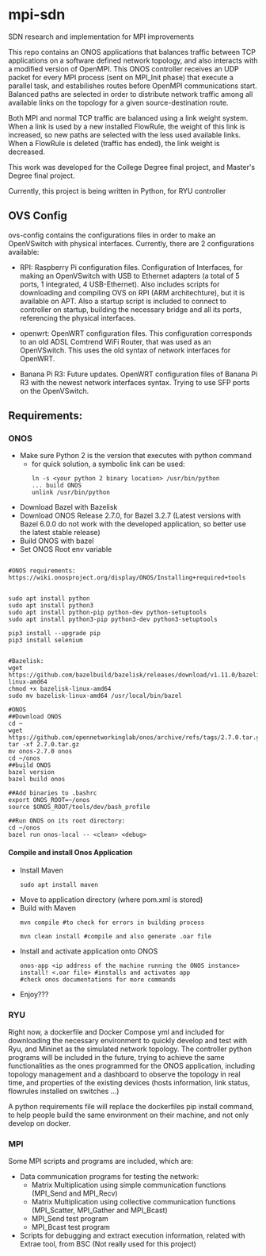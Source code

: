# mpi-sdn
SDN research and implementation for MPI improvements


This repo contains an ONOS applications that balances traffic between TCP applications on a software defined network topology, and also interacts with a modified version of OpenMPI. This ONOS controller receives an UDP packet for every MPI process (sent on MPI_Init phase) that execute a parallel task, and estabilishes routes before OpenMPI communications start. Balanced paths are selected in order to distribute network traffic among all available links on the topology for a given source-destination route.

Both MPI and normal TCP traffic are balanced using a link weight system. When a link is used by a new installed FlowRule, the weight of this link is increased, so new paths are selected with the less used available links. When a FlowRule is deleted (traffic has ended), the link weight is decreased.

This work was developed for the College Degree final project, and Master's Degree final project.

Currently, this project is being written in Python, for RYU controller

## OVS Config
ovs-config contains the configurations files in order to make an OpenVSwitch with physical interfaces. Currently, there are 2 configurations available:
- RPI: Raspberry Pi configuration files. Configuration of Interfaces, for making an OpenVSwitch with USB to Ethernet adapters (a total of 5 ports, 1 integrated, 4 USB-Ethernet). Also includes scripts for downloading and compiling OVS on RPI (ARM architechture), but it is available on APT. Also a startup script is included to connect to controller on startup, building the necessary bridge and all its ports, referencing the physical interfaces.

- openwrt: OpenWRT configuration files. This configuration corresponds to an old ADSL Comtrend WiFi Router, that was used as an OpenVSwitch. This uses the old syntax of network interfaces for OpenWRT.

- Banana Pi R3: Future updates. OpenWRT configuration files of Banana Pi R3 with the newest network interfaces syntax. Trying to use SFP ports on the OpenVSwitch.

## Requirements:

### ONOS
- Make sure Python 2 is the version that executes with python command 
    - for quick solution, a symbolic link can be used:
        ```
        ln -s <your python 2 binary location> /usr/bin/python
        ... build ONOS
        unlink /usr/bin/python
        ```
- Download Bazel with Bazelisk
- Download ONOS Release 2.7.0, for Bazel 3.2.7 (Latest versions with Bazel 6.0.0 do not work with the developed application, so better use the latest stable release)
- Build ONOS with bazel
- Set ONOS Root env variable
```

#ONOS requirements: https://wiki.onosproject.org/display/ONOS/Installing+required+tools


sudo apt install python
sudo apt install python3
sudo apt install python-pip python-dev python-setuptools
sudo apt install python3-pip python3-dev python3-setuptools
 
pip3 install --upgrade pip
pip3 install selenium


#Bazelisk:
wget https://github.com/bazelbuild/bazelisk/releases/download/v1.11.0/bazelisk-linux-amd64
chmod +x bazelisk-linux-amd64
sudo mv bazelisk-linux-amd64 /usr/local/bin/bazel

#ONOS
##Download ONOS
cd ~
wget https://github.com/opennetworkinglab/onos/archive/refs/tags/2.7.0.tar.gz
tar -xf 2.7.0.tar.gz
mv onos-2.7.0 onos
cd ~/onos
##build ONOS
bazel version
bazel build onos

##Add binaries to .bashrc
export ONOS_ROOT=~/onos
source $ONOS_ROOT/tools/dev/bash_profile

##Run ONOS on its root directory:
cd ~/onos
bazel run onos-local -- <clean> <debug>

```



#### Compile and install Onos Application
- Install Maven
    ``` 
    sudo apt install maven 
    ```
- Move to application directory (where pom.xml is stored)
- Build with Maven
    ```
    mvn compile #to check for errors in building process

    mvn clean install #compile and also generate .oar file 

    ```
- Install and activate application onto ONOS
    ```
    onos-app <ip address of the machine running the ONOS instance> install! <.oar file> #installs and activates app
    #check onos documentations for more commands

    ```
- Enjoy???








### RYU
Right now, a dockerfile and Docker Compose yml and included for downloading the necessary environment to quickly develop and test with Ryu, and Mininet as the simulated network topology. The controller python programs will be included in the future, trying to achieve the same functionalities as the ones programmed for the ONOS application, including topology management and a dashboard to observe the topology in real time, and properties of the existing devices (hosts information, link status, flowrules installed on switches ...)

A python requirements file will replace the dockerfiles pip install command, to help people build the same environment on their machine, and not only develop on docker.


### MPI
Some MPI scripts and programs are included, which are:
- Data communication programs for testing the network:
    - Matrix Multiplication using simple communication functions (MPI_Send and MPI_Recv)
    - Matrix Multiplication using collective communication functions (MPI_Scatter, MPI_Gather and MPI_Bcast)
    - MPI_Send test program
    - MPI_Bcast test program
- Scripts for debugging and extract execution information, related with Extrae tool, from BSC (Not really used for this project)
